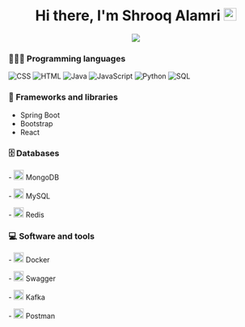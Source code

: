 <div align="center">
   <h1>Hi there, I'm Shrooq Alamri <img src="https://media.giphy.com/media/hvRJCLFzcasrR4ia7z/giphy.gif" width="25px"> </h1>
</div>

<!-- Typing SVG by DenverCoder1 - https://github.com/DenverCoder1/readme-typing-svg -->
<p align="center">
  <a href="https://github.com/DenverCoder1/readme-typing-svg"><img src="https://readme-typing-svg.herokuapp.com?color=%23804F79&lines=Software+Engineer.;Always+try+exploring+new+things+;in+software+development+to+solve;real-world+problems."></a>
</p>
    
### 👩🏻‍💻 Programming languages 
<p>
    <img alt="CSS" src="https://img.shields.io/badge/CSS-1572B6.svg?logo=css3&logoColor=white">
   <img alt="HTML" src="https://img.shields.io/badge/HTML-E34F26.svg?logo=html5&logoColor=white">
   <img alt="Java" src="https://img.shields.io/badge/Java-007396.svg?logo=java&logoColor=white">
   <img alt="JavaScript" src="https://img.shields.io/badge/JavaScript-F7DF1E.svg?logo=javascript&logoColor=black">
   <img alt="Python" src="https://img.shields.io/badge/Python-14354C.svg?logo=python&logoColor=white">
   <img alt="SQL" src="https://custom-icon-badges.herokuapp.com/badge/SQL-025E8C.svg?logo=database&logoColor=white">
</p>

### 🧰 Frameworks and libraries

- Spring Boot 
- Bootstrap
- React

### 🗄️ Databases

<p>
    <p> - <img alt="MongoDB" src ="https://www.svgrepo.com/show/331488/mongodb.svg" width="20px"> MongoDB</p> 
    <p> - <img alt="MySQL" src="https://www.svgrepo.com/show/355133/mysql.svg" width="20px"> MySQL</p>
    <p> - <img alt="Redis" src="https://www.svgrepo.com/show/354272/redis.svg" width="20px"> Redis</p>
</p>

### 💻 Software and tools

<p>
   <p> - <img alt="Docker" src="https://www.svgrepo.com/show/373553/docker.svg" width="20px"> Docker</p> 
   <p> - <img alt="Swagger" src="https://www.svgrepo.com/show/374111/swagger.svg" width="20px"> Swagger </p> 
   <p> - <img alt="Kafka" src="https://www.svgrepo.com/show/353951/kafka-icon.svg" width="20px"> Kafka </p> 
   <p> - <img alt="Postman" src="https://www.svgrepo.com/show/354202/postman-icon.svg" width="20px"> Postman </p> 
</p>


<!--
**shrooq713/shrooq713** is a ✨ _special_ ✨ repository because its `README.md` (this file) appears on your GitHub profile.

Here are some ideas to get you started:

- 🔭 I’m currently working on ...
- 🌱 I’m currently learning ...
- 👯 I’m looking to collaborate on ...
- 🤔 I’m looking for help with ...
- 💬 Ask me about ...
- 📫 How to reach me: ...
- 😄 Pronouns: ...
- ⚡ Fun fact: ...
-->
